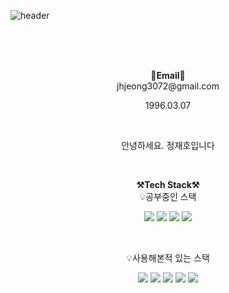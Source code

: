 ![header](https://capsule-render.vercel.app/api?type=waving&color=auto&height=300&section=header&text=welcome&fontSize=90&animation=fadeIn&fontAlignY=38&desc=Jaeho's%20GitHub%20Profile&descAlignY=51&descAlign=62)

<br>

<p align="center">
<br><br>
<Strong>📧Email📧</Strong><br>jhjeong3072@gmail.com<br>
<p align="center"> 1996.03.07 </p>
</p>

<br>

<p align="center">
안녕하세요. 정재호입니다<br>
</p>

<br>

<p align="center">
    <Strong>⚒️Tech Stack⚒️</Strong><br>
    💡공부중인 스택
</p>

<p align="center" display="inline-block">
  <img src="https://img.shields.io/badge/JAVA-007396?style=for-the-badge&logo=java&logoColor=white"> 
    <img src="https://img.shields.io/badge/SpringBoot-6DB33F?style=for-the-badge&logo=SpringBoot&logoColor=white">
    <img src="https://img.shields.io/badge/mysql-4479A1?style=for-the-badge&logo=mysql&logoColor=white">
    <img src="https://img.shields.io/badge/Jpa-FCC624?style=for-the-badge&logo=Jpa&logoColor=white"> 
</p><br>

<p align="center">
    💡사용해본적 있는 스택
</p>

<p align="center" display="inline-block">
  <img src="https://img.shields.io/badge/javascript-F7DF1E?style=for-the-badge&logo=javascript&logoColor=black">
  <img src="https://img.shields.io/badge/css-1572B6?style=for-the-badge&logo=css3&logoColor=white">
  <img src="https://img.shields.io/badge/html-E34F26?style=for-the-badge&logo=html5&logoColor=white">
  <img src="https://img.shields.io/badge/Python-A8B9CC?style=for-the-badge&logo=Python&logoColor=white">
  <img src="https://img.shields.io/badge/AWS-232F3E?style=for-the-badge&logo=Amazon AWS&logoColor=white"> 
</p>

<br>

<div align=center>

